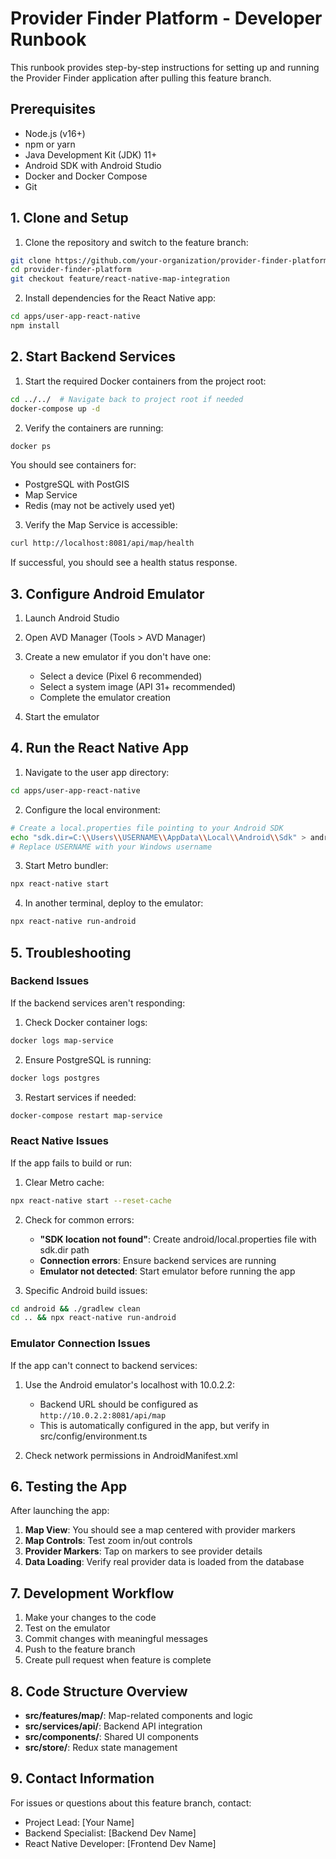 # Provider Finder Platform - Developer Runbook

This runbook provides step-by-step instructions for setting up and running the Provider Finder application after pulling this feature branch.

## Prerequisites

- Node.js (v16+)
- npm or yarn
- Java Development Kit (JDK) 11+
- Android SDK with Android Studio
- Docker and Docker Compose
- Git

## 1. Clone and Setup

1. Clone the repository and switch to the feature branch:
```bash
git clone https://github.com/your-organization/provider-finder-platform.git
cd provider-finder-platform
git checkout feature/react-native-map-integration
```

2. Install dependencies for the React Native app:
```bash
cd apps/user-app-react-native
npm install
```

## 2. Start Backend Services

1. Start the required Docker containers from the project root:
```bash
cd ../../  # Navigate back to project root if needed
docker-compose up -d
```

2. Verify the containers are running:
```bash
docker ps
```

You should see containers for:
- PostgreSQL with PostGIS
- Map Service
- Redis (may not be actively used yet)

3. Verify the Map Service is accessible:
```bash
curl http://localhost:8081/api/map/health
```

If successful, you should see a health status response.

## 3. Configure Android Emulator

1. Launch Android Studio
2. Open AVD Manager (Tools > AVD Manager)
3. Create a new emulator if you don't have one:
   - Select a device (Pixel 6 recommended)
   - Select a system image (API 31+ recommended)
   - Complete the emulator creation

4. Start the emulator

## 4. Run the React Native App

1. Navigate to the user app directory:
```bash
cd apps/user-app-react-native
```

2. Configure the local environment:
```bash
# Create a local.properties file pointing to your Android SDK
echo "sdk.dir=C:\\Users\\USERNAME\\AppData\\Local\\Android\\Sdk" > android/local.properties
# Replace USERNAME with your Windows username
```

3. Start Metro bundler:
```bash
npx react-native start
```

4. In another terminal, deploy to the emulator:
```bash
npx react-native run-android
```

## 5. Troubleshooting

### Backend Issues

If the backend services aren't responding:

1. Check Docker container logs:
```bash
docker logs map-service
```

2. Ensure PostgreSQL is running:
```bash
docker logs postgres
```

3. Restart services if needed:
```bash
docker-compose restart map-service
```

### React Native Issues

If the app fails to build or run:

1. Clear Metro cache:
```bash
npx react-native start --reset-cache
```

2. Check for common errors:
   - **"SDK location not found"**: Create android/local.properties file with sdk.dir path
   - **Connection errors**: Ensure backend services are running
   - **Emulator not detected**: Start emulator before running the app

3. Specific Android build issues:
```bash
cd android && ./gradlew clean
cd .. && npx react-native run-android
```

### Emulator Connection Issues

If the app can't connect to backend services:

1. Use the Android emulator's localhost with 10.0.2.2:
   - Backend URL should be configured as `http://10.0.2.2:8081/api/map`
   - This is automatically configured in the app, but verify in src/config/environment.ts

2. Check network permissions in AndroidManifest.xml

## 6. Testing the App

After launching the app:

1. **Map View**: You should see a map centered with provider markers
2. **Map Controls**: Test zoom in/out controls
3. **Provider Markers**: Tap on markers to see provider details
4. **Data Loading**: Verify real provider data is loaded from the database

## 7. Development Workflow

1. Make your changes to the code
2. Test on the emulator
3. Commit changes with meaningful messages
4. Push to the feature branch
5. Create pull request when feature is complete

## 8. Code Structure Overview

- **src/features/map/**: Map-related components and logic
- **src/services/api/**: Backend API integration
- **src/components/**: Shared UI components
- **src/store/**: Redux state management

## 9. Contact Information

For issues or questions about this feature branch, contact:
- Project Lead: [Your Name]
- Backend Specialist: [Backend Dev Name]
- React Native Developer: [Frontend Dev Name] 